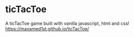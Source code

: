 # ticTacToe
A ticTacToe game built with vanilla javascript, html and css!
https://maxamed1st.github.io/ticTacToe/
